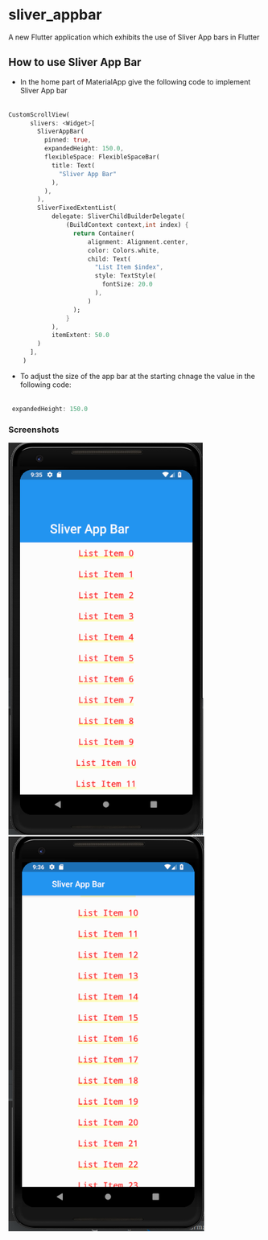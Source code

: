 # sliver_appbar

A new Flutter application which exhibits the use of Sliver App bars in Flutter

## How to use Sliver App Bar 

- In the home part of MaterialApp give the following code to implement Sliver App bar

```dart

CustomScrollView(
      slivers: <Widget>[
        SliverAppBar(
          pinned: true,
          expandedHeight: 150.0,
          flexibleSpace: FlexibleSpaceBar(
            title: Text(
              "Sliver App Bar"
            ),
          ),
        ),
        SliverFixedExtentList(
            delegate: SliverChildBuilderDelegate(
                (BuildContext context,int index) {
                  return Container(
                      alignment: Alignment.center,
                      color: Colors.white,
                      child: Text(
                        "List Item $index",
                        style: TextStyle(
                          fontSize: 20.0
                        ),
                      )
                  );
                }
            ),
            itemExtent: 50.0
        )
      ],
    )

```

- To adjust the size of the app bar at the starting chnage the value in the following code:

```dart

 expandedHeight: 150.0

```

### Screenshots

![](./screenshots/screen1.png) ![](./screenshots/screen2.png)
